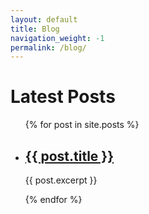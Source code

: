 ```yaml
---
layout: default
title: Blog
navigation_weight: -1
permalink: /blog/
---
```

<h1>Latest Posts</h1>

<ul>
  {% for post in site.posts %}
    <li>
      <h2><a href="{{ site.baseurl }}{{ post.url }}">{{ post.title }}</a></h2>
      <p>{{ post.excerpt }}</p>
    </li>
  {% endfor %}
</ul>
